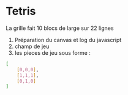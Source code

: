 # Tetris

La grille fait 10 blocs de large sur 22 lignes
1) Préparation du canvas et log du javascript
2) champ de jeu
3) les pieces de  jeu sous forme :
```bash
[
    [0,0,0],
    [1,1,1],
    [0,1,0]
]
```